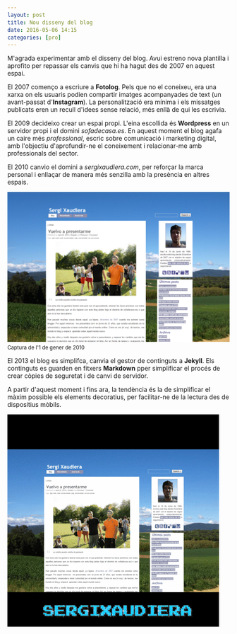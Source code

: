```yaml
---
layout: post
title: Nou disseny del blog
date: 2016-05-06 14:15
categories: [pro]
---
```

M'agrada experimentar amb el disseny del blog. Avui estreno nova plantilla i aprofito per repassar els canvis que hi ha hagut des de 2007 en aquest espai.

El 2007 començo a escriure a **Fotolog**. Pels que no el coneixeu, era una xarxa on els usuaris podien compartir imatges acompanyades de text (un avant-passat d'**Instagram**). La personalització era mínima i els missatges publicats eren un recull d'idees sense relació, més enllà de qui les escrivia.

El 2009 decideixo crear un espai propi. L'eina escollida és **Wordpress** en un servidor propi i el domini *sofadecasa.es*. En aquest moment el blog agafa un caire més *professional*, escric sobre comunicació i marketing digital, amb l'objectiu d'aprofundir-ne el coneixement i relacionar-me amb professionals del sector.

El 2010 canvio el domini a *sergixaudiera.com*, per reforçar la marca personal i enllaçar de manera més senzilla amb la presència en altres espais.

![Captura de sergixaudiera.com a 20100501](/img/20160506_web_20100501.png)
<small>Captura de l'1 de gener de 2010</small>

El 2013 el blog es simplifca, canvia el gestor de continguts a **Jekyll**. Els continguts es guarden en fitxers **Markdown** pper simplificar el procés de crear còpies de seguretat i de canvi de servidor.

A partir d'aquest moment i fins ara, la tendència és la de simplificar el màxim possible els elements decoratius, per facilitar-ne de la lectura des de dispositius mòbils. 

![Captura de sergixaudiera.com a 20100501](/img/20160506_web_gif.gif)
